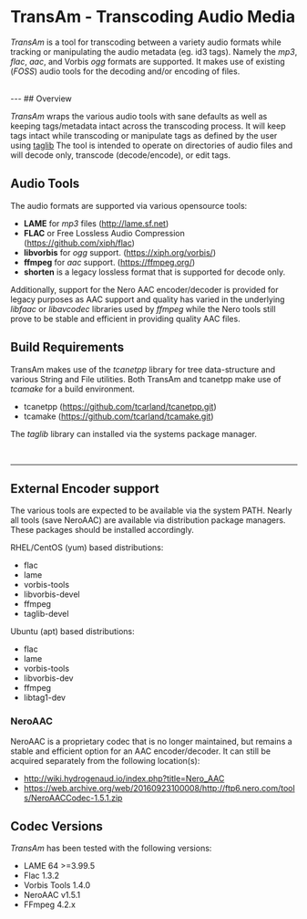 TransAm - Transcoding Audio Media
=====================================

*TransAm* is a tool for transcoding between a variety audio formats 
while tracking or manipulating the audio metadata (eg. id3 tags). 
Namely the *mp3*, *flac*, *aac*, and Vorbis *ogg* formats are supported.
It makes use of existing (*FOSS*) audio tools for the decoding and/or encoding 
of files.

<br>
---
## Overview

 *TransAm* wraps the various audio tools with sane defaults as well as keeping
tags/metadata intact across the transcoding process. It will keep tags intact 
while transcoding or manipulate tags as defined by the user using
 [taglib](https://github.com/taglib/taglib)
The tool is intended to operate on directories of audio files and will
decode only, transcode (decode/encode), or edit tags.

## Audio Tools

The audio formats are supported via various opensource tools:
- **LAME** for *mp3* files (http://lame.sf.net)
- **FLAC** or Free Lossless Audio Compression (https://github.com/xiph/flac)
- **libvorbis** for *ogg* support. (https://xiph.org/vorbis/)
- **ffmpeg** for *aac* support. (https://ffmpeg.org/)
- **shorten** is a legacy lossless format that is supported for decode only.

Additionally, support for the Nero AAC encoder/decoder is provided for 
legacy purposes as AAC support and quality has varied in the underlying 
*libfaac* or *libavcodec* libraries used by *ffmpeg* while the Nero tools 
still prove to be stable and efficient in providing quality AAC files.


## Build Requirements

  TransAm makes use of the *tcanetpp* library for tree data-structure 
and various String and File utilities. Both TransAm and tcanetpp make 
use of *tcamake* for a build environment. 
  
  * tcanetpp (https://github.com/tcarland/tcanetpp.git)
  * tcamake (https://github.com/tcarland/tcamake.git)

  The *taglib* library can installed via the systems package manager.

<br>

---

## External Encoder support

The various tools are expected to be available via the system PATH.
Nearly all tools (save NeroAAC) are available via distribution package 
managers. These packages should be installed accordingly.

RHEL/CentOS (yum) based distributions:
- flac
- lame
- vorbis-tools
- libvorbis-devel
- ffmpeg
- taglib-devel

Ubuntu (apt) based distributions:
- flac
- lame
- vorbis-tools
- libvorbis-dev
- ffmpeg
- libtag1-dev

### NeroAAC

NeroAAC is a proprietary codec that is no longer maintained, but 
remains a stable and efficient option for an AAC encoder/decoder. It can 
still be acquired separately from the following location(s):
 - http://wiki.hydrogenaud.io/index.php?title=Nero_AAC
 - https://web.archive.org/web/20160923100008/http://ftp6.nero.com/tools/NeroAACCodec-1.5.1.zip


## Codec Versions

*TransAm* has been tested with the following versions:

 * LAME 64 >=3.99.5
 * Flac 1.3.2
 * Vorbis Tools 1.4.0
 * NeroAAC v1.5.1
 * FFmpeg 4.2.x
